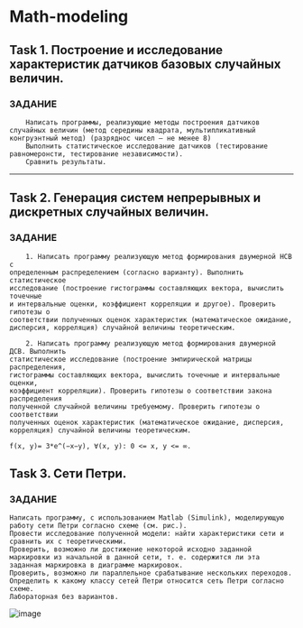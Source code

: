 # Math-modeling
## Task 1. Построение и исследование характеристик датчиков базовых случайных величин.

### ЗАДАНИЕ

```
    Написать программы, реализующие методы построения датчиков случайных величин (метод середины квадрата, мультипликативный конгруэнтный метод) (разряднос чисел – не менее 8)
    Выполнить статистическое исследование датчиков (тестирование равномеронсти, тестирование независимости).
    Сравнить результаты.
```

---

## Task 2. Генерация систем непрерывных и дискретных случайных величин.

### ЗАДАНИЕ

```
    1. Написать программу реализующую метод формирования двумерной НСВ с
определенным распределением (согласно варианту). Выполнить статистическое
исследование (построение гистограммы составляющих вектора, вычислить точечные
и интервальные оценки, коэффициент корреляции и другое). Проверить гипотезы о
соответствии полученных оценок характеристик (математическое ожидание,
дисперсия, корреляция) случайной величины теоретическим.

    2. Написать программу реализующую метод формирования двумерной ДСВ. Выполнить
статистическое исследование (построение эмпирической матрицы распределения,
гистограммы составляющих вектора, вычислить точечные и интервальные оценки,
коэффициент корреляции). Проверить гипотезы о соответствии закона распределения
полученной случайной величины требуемому. Проверить гипотезы о соответствии
полученных оценок характеристик (математическое ожидание, дисперсия,
корреляция) случайной величины теоретическим.

f(x, y)= 3*e^(−x−y), ∀(x, y): 0 <= x, y <= ∞.

```

## Task 3. Сети Петри.

### ЗАДАНИЕ

```
Написать программу, с использованием Matlab (Simulink), моделирующую работу сети Петри согласно схеме (см. рис.).
Провести исследование полученной модели: найти характеристики сети и сравнить их с теоретическими.
Проверить, возможно ли достижение некоторой исходно заданной маркировки из начальной в данной сети, т. е. содержится ли эта заданная маркировка в диаграмме маркировок.
Проверить, возможно ли параллельное срабатывание нескольких переходов.
Определить к какому классу сетей Петри относится сеть Петри согласно схеме.
Лабораторная без вариантов. 

```
![image](https://user-images.githubusercontent.com/37241257/98452007-5f080100-215c-11eb-8842-beb0f5f71d9a.png)
